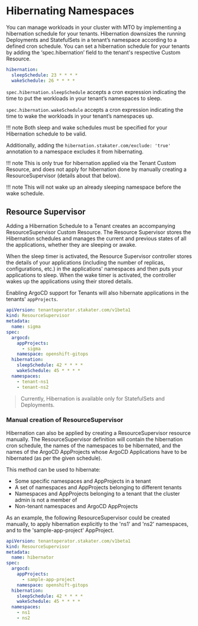 # Hibernating Namespaces

You can manage workloads in your cluster with MTO by implementing a hibernation schedule for your tenants.
Hibernation downsizes the running Deployments and StatefulSets in a tenant’s namespace according to a defined cron schedule. You can set a hibernation schedule for your tenants by adding the ‘spec.hibernation’ field to the tenant's respective Custom Resource.

```yaml
hibernation:
  sleepSchedule: 23 * * * *
  wakeSchedule: 26 * * * *
```

`spec.hibernation.sleepSchedule` accepts a cron expression indicating the time to put the workloads in your tenant’s namespaces to sleep.

`spec.hibernation.wakeSchedule` accepts a cron expression indicating the time to wake the workloads in your tenant’s namespaces up.

!!! note
    Both sleep and wake schedules must be specified for your Hibernation schedule to be valid.

Additionally, adding the `hibernation.stakater.com/exclude: 'true'` annotation to a namespace excludes it from hibernating.

!!! note
    This is only true for hibernation applied via the Tenant Custom Resource, and does not apply for hibernation done by manually creating a ResourceSupervisor (details about that below).

!!! note
    This will not wake up an already sleeping namespace before the wake schedule.

## Resource Supervisor

Adding a Hibernation Schedule to a Tenant creates an accompanying ResourceSupervisor Custom Resource.
The Resource Supervisor stores the Hibernation schedules and manages the current and previous states of all the applications, whether they are sleeping or awake.

When the sleep timer is activated, the Resource Supervisor controller stores the details of your applications (including the number of replicas, configurations, etc.) in the applications' namespaces and then puts your applications to sleep. When the wake timer is activated, the controller wakes up the applications using their stored details.

Enabling ArgoCD support for Tenants will also hibernate applications in the tenants' `appProjects`.

```yaml
apiVersion: tenantoperator.stakater.com/v1beta1
kind: ResourceSupervisor
metadata:
  name: sigma
spec:
  argocd:
    appProjects:
      - sigma
    namespace: openshift-gitops
  hibernation:
    sleepSchedule: 42 * * * *
    wakeSchedule: 45 * * * *
  namespaces:
    - tenant-ns1
    - tenant-ns2
```

> Currently, Hibernation is available only for StatefulSets and Deployments.

### Manual creation of ResourceSupervisor

Hibernation can also be applied by creating a ResourceSupervisor resource manually.
The ResourceSupervisor definition will contain the hibernation cron schedule, the names of the namespaces to be hibernated, and the names of the ArgoCD AppProjects whose ArgoCD Applications have to be hibernated (as per the given schedule).

This method can be used to hibernate:

- Some specific namespaces and AppProjects in a tenant
- A set of namespaces and AppProjects belonging to different tenants
- Namespaces and AppProjects belonging to a tenant that the cluster admin is not a member of
- Non-tenant namespaces and ArgoCD AppProjects

As an example, the following ResourceSupervisor could be created manually, to apply hibernation explicitly to the 'ns1' and 'ns2' namespaces, and to the 'sample-app-project' AppProject.

```yaml
apiVersion: tenantoperator.stakater.com/v1beta1
kind: ResourceSupervisor
metadata:
  name: hibernator
spec:
  argocd:
    appProjects:
      - sample-app-project
    namespace: openshift-gitops
  hibernation:
    sleepSchedule: 42 * * * *
    wakeSchedule: 45 * * * *
  namespaces:
    - ns1
    - ns2
```
